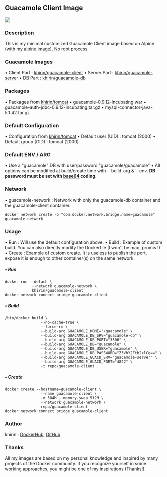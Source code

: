 ## Guacamole Client Image

[![](https://images.microbadger.com/badges/image/khirin/guacamole-client.svg)](https://microbadger.com/images/khirin/guacamole-client "Get your own image badge on microbadger.com")

### Description
This is my minimal customized Guacamole Client image based on Alpine (with [my alpine image](https://hub.docker.com/r/khirin/alpine/)).
No root process.

### Guacamole Images
• Client Part : [khirin/guacamole-client](https://hub.docker.com/r/khirin/guacamole-client/)
• Server Part : [khirin/guacamole-server](https://hub.docker.com/r/khirin/guacamole-server/)
• DB Part : [khirin/guacamole-db](https://hub.docker.com/r/khirin/guacamole-db/)

### Packages
• Packages from [khirin/tomcat](https://hub.docker.com/r/khirin/tomcat/)
• guacamole-0.9.12-incubating.war
• guacamole-auth-jdbc-0.9.12-incubating.tar.gz
• mysql-connector-java-5.1.42.tar.gz

### Default Configuration
• Configuration from [khirin/tomcat](https://hub.docker.com/r/khirin/tomcat/)
• Default user (UID) : tomcat (2000)
• Default group (GID) : tomcat (2000)

### Default ENV / ARG
• Use a "guacamole" DB with user/password "guacamole/guacamole"
• All options can be modified at build/create time with --build-arg & --env.
**DB password must be set with [base64](https://www.base64encode.org/) coding.**

### Network
• guacamole-network : Network with only the guacamole-db container and the guacamole-client container.
```shell
docker network create -o "com.docker.network.bridge.name=guacamole" guacamole-network
```
### Usage
• Run : Will use the default configuration above.
• Build : Example of custom build. You can also directly modify the Dockerfile (I won't be mad, promis !)
• Create : Example of custom create. It is useless to publish the port, expose it is enough to other container(s) on the same network.

##### • Run
```shell
docker run --detach \
			--network guacamole-network \
			khirin/guacamole-client`
docker network connect bridge guacamole-client
```

##### • Build
```shell
/bin/docker build \
                --no-cache=true \
                --force-rm \
                --build-arg GUACAMOLE_HOME="/guacamole" \
                --build-arg GUACAMOLE_DB_SRV="guacamole-db" \
                --build-arg GUACAMOLE_DB_PORT="3306" \
                --build-arg GUACAMOLE_DB="guacamole" \
                --build-arg GUACAMOLE_DB_USER="guacamole" \
                --build-arg GUACAMOLE_DB_PASSWORD="Z3VhY2Ftb2xlCg==" \
                --build-arg GUACAMOLE_GUACD_SRV="guacamole-server" \
                --build-arg GUACAMOLE_GUACD_PORT="4822" \
                -t repo/guacamole-client .
```

##### • Create
```shell
docker create --hostname=guacamole-client \
                --name guacamole-client \
                -m 384M --memory-swap 512M \
                --network guacamole-network \
                repo/guacamole-client
docker network connect bridge guacamole-client
```

### Author
khirin : [DockerHub](https://hub.docker.com/u/khirin/), [GitHub](https://github.com/khirin?tab=repositories)

### Thanks
All my images are based on my personal knowledge and inspired by many projects of the Docker community.
If you recognize yourself in some working approaches, you might be one of my inspirations (Thanks!).

